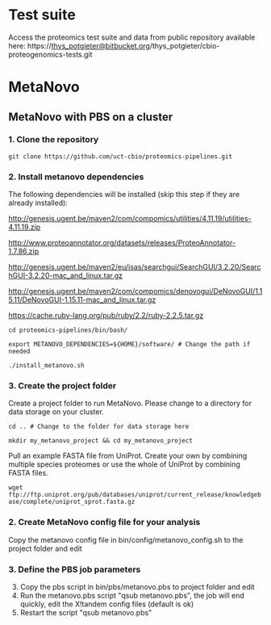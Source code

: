 
# Test suite

Access the proteomics test suite and data from public repository available here:
https://thys_potgieter@bitbucket.org/thys_potgieter/cbio-proteogenomics-tests.git

# MetaNovo 

## MetaNovo with PBS on a cluster

### 1. Clone the repository

`git clone https://github.com/uct-cbio/proteomics-pipelines.git`

### 2. Install metanovo dependencies


The following dependencies will be installed (skip this step if they are already installed):


http://genesis.ugent.be/maven2/com/compomics/utilities/4.11.19/utilities-4.11.19.zip

http://www.proteoannotator.org/datasets/releases/ProteoAnnotator-1.7.86.zip

http://genesis.ugent.be/maven2/eu/isas/searchgui/SearchGUI/3.2.20/SearchGUI-3.2.20-mac_and_linux.tar.gz

http://genesis.ugent.be/maven2/com/compomics/denovogui/DeNovoGUI/1.15.11/DeNovoGUI-1.15.11-mac_and_linux.tar.gz

https://cache.ruby-lang.org/pub/ruby/2.2/ruby-2.2.5.tar.gz


`cd proteomics-pipelines/bin/bash/`

`export METANOVO_DEPENDENCIES=${HOME}/software/ # Change the path if needed`

`./install_metanovo.sh`

### 3. Create the project folder 

Create a project folder to run MetaNovo. Please change to a directory for data storage on your cluster.

`cd .. # Change to the folder for data storage here `

`mkdir my_metanovo_project && cd my_metanovo_project` 

Pull an example FASTA file from UniProt. Create your own by combining multiple species proteomes or use the whole of UniProt by combining FASTA files.

`wget ftp://ftp.uniprot.org/pub/databases/uniprot/current_release/knowledgebase/complete/uniprot_sprot.fasta.gz`


### 2. Create MetaNovo config file for your analysis
Copy the metanovo config file in bin/config/metanovo_config.sh to the project folder and edit

### 3. Define the PBS job parameters
3) Copy the pbs script in bin/pbs/metanovo.pbs to project folder and edit
4) Run the metanovo.pbs script "qsub metanovo.pbs", the job will end quickly, edit the X!tandem config files (default is ok)
5) Restart the script "qsub metanovo.pbs"
